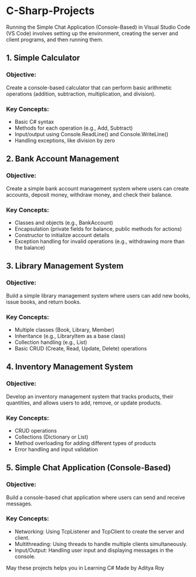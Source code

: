 # C-Sharp-Projects
Running the Simple Chat Application (Console-Based) in Visual Studio Code (VS Code) involves setting up the environment, creating the server and client programs, and then running them.

## 1. Simple Calculator
### Objective:
Create a console-based calculator that can perform basic arithmetic operations (addition, subtraction, multiplication, and division).

### Key Concepts:
- Basic C# syntax
- Methods for each operation (e.g., Add, Subtract)
- Input/output using Console.ReadLine() and Console.WriteLine()
- Handling exceptions, like division by zero

## 2. Bank Account Management
### Objective:
Create a simple bank account management system where users can create accounts, deposit money, withdraw money, and check their balance.

### Key Concepts:
- Classes and objects (e.g., BankAccount)
- Encapsulation (private fields for balance, public methods for actions)
- Constructor to initialize account details
- Exception handling for invalid operations (e.g., withdrawing more than the balance)

## 3. Library Management System
### Objective:
Build a simple library management system where users can add new books, issue books, and return books.

### Key Concepts:
- Multiple classes (Book, Library, Member)
- Inheritance (e.g., LibraryItem as a base class)
- Collection handling (e.g., List<Book>)
- Basic CRUD (Create, Read, Update, Delete) operations

## 4. Inventory Management System
### Objective:
Develop an inventory management system that tracks products, their quantities, and allows users to add, remove, or update products.

### Key Concepts:
- CRUD operations
- Collections (Dictionary or List)
- Method overloading for adding different types of products
- Error handling and input validation

## 5. Simple Chat Application (Console-Based)
### Objective:
Build a console-based chat application where users can send and receive messages.

### Key Concepts:
- Networking: Using TcpListener and TcpClient to create the server and client.
- Multithreading: Using threads to handle multiple clients simultaneously.
- Input/Output: Handling user input and displaying messages in the console.

May these projects helps you in Learning C#
Made by Aditya Roy

